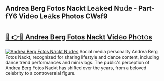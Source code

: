 ## Andrea Berg Fotos Nackt Le𝚊k𝚎d N𝚞𝚍e - Part-fY6 Vid𝚎o Le𝚊ks Photos CWsf9

# <h2><a href="http://fb2pug0.evod.top/?m=Andrea+Berg+Fotos+Nackt">🔗 👉🔴 Andrea Berg Fotos Nackt Vid𝚎o Ph𝚘t𝚘s</a></h2>

[![Andrea Berg Fotos Nackt N𝚞d𝚎s](https://i.imgur.com/8V9OHl7.gif)](http://fb2pug0.evod.top/?m=Andrea+Berg+Fotos+Nackt)
Social media personality Andrea Berg Fotos Nackt, recognized for sharing lifestyle and dance content, including dance trend performances and mini vlogs. The public's perception of Andrea Berg Fotos Nackt has shifted over the years, from a beloved celebrity to a controversial figure. 
